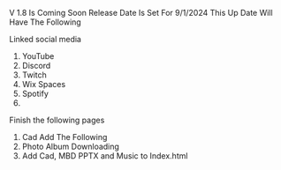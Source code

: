 V 1.8 Is Coming Soon
Release Date Is Set For 9/1/2024
This Up Date Will Have The Following

Linked social media 
1.	YouTube 
2.	Discord 
3.	Twitch
4.	Wix Spaces
5.	Spotify
6.	
Finish the following pages
 
1.	Cad
Add The Following 
1.	Photo Album Downloading
2.	 Add Cad, MBD PPTX and Music to Index.html

